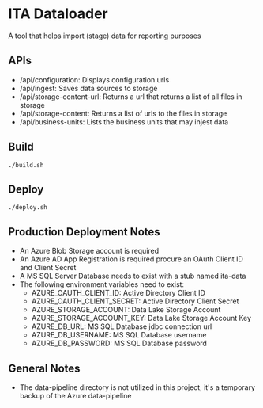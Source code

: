 # ITA Dataloader
A tool that helps import (stage) data for reporting purposes

## APIs
- /api/configuration: Displays configuration urls
- /api/ingest: Saves data sources to storage
- /api/storage-content-url: Returns a url that returns a list of all files in storage
- /api/storage-content: Returns a list of urls to the files in storage
- /api/business-units: Lists the business units that may injest data

## Build
```./build.sh```

## Deploy
```./deploy.sh```

## Production Deployment Notes
 - An Azure Blob Storage account is required
 - An Azure AD App Registration is required procure an OAuth Client ID and Client Secret
 - A MS SQL Server Database needs to exist with a stub named ita-data
 - The following environment variables need to exist:
    - AZURE_OAUTH_CLIENT_ID: Active Directory Client ID
    - AZURE_OAUTH_CLIENT_SECRET: Active Directory Client Secret
    - AZURE_STORAGE_ACCOUNT: Data Lake Storage Account
    - AZURE_STORAGE_ACCOUNT_KEY: Data Lake Storage Account Key
    - AZURE_DB_URL: MS SQL Database jdbc connection url
    - AZURE_DB_USERNAME: MS SQL Database username
    - AZURE_DB_PASSWORD: MS SQL Database password

## General Notes
 - The data-pipeline directory is not utilized in this project, it's a temporary backup of the Azure data-pipeline
